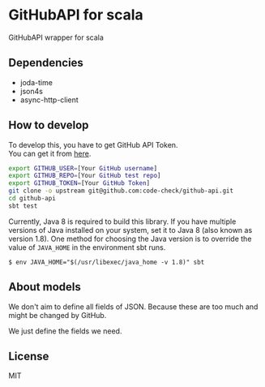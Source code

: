 # GitHubAPI for scala
GitHubAPI wrapper for scala

## Dependencies
- joda-time
- json4s
- async-http-client

## How to develop
To develop this, you have to get GitHub API Token.  
You can get it from [here](https://github.com/settings/applications).

``` bash
export GITHUB_USER=[Your GitHub username] 
export GITHUB_REPO=[Your GitHub test repo] 
export GITHUB_TOKEN=[Your GitHub Token] 
git clone -o upstream git@github.com:code-check/github-api.git
cd github-api
sbt test
```

Currently, Java 8 is required to build this library.  If you have
multiple versions of Java installed on your system, set it to Java 8
(also known as version 1.8).  One method for choosing the Java version
is to override the value of `JAVA_HOME` in the environment sbt runs.

```
$ env JAVA_HOME="$(/usr/libexec/java_home -v 1.8)" sbt
```

## About models
We don't aim to define all fields of JSON.
Because these are too much and might be changed by GitHub.

We just define the fields we need.

## License
MIT
